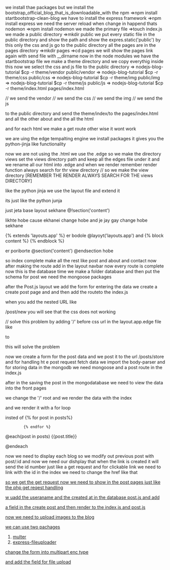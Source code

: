 we install thae packages 
but we install the bootstrap_official_blog_that_is_downloadable_with the npm 
=>npm install startbootstrap-clean-blog
we have to install the express framework
=>npm install express
we need the server reload when change in happend thats nodemon
=>npm install nodemon
we made the primary file 
=>touch index.js
we made a public directory
=>mkdir public
we put every static file in the public directory and show the path
and show the expres.static('public') by this
only the css and js go to the public directory
all the pages are in the pages directory
=>mkdir pages
=>cd pages
we will show the pages link again with send file with __dirname
now in the node modules we have the startbootstrap file we 
make a theme directory and we copy everythig inside this 
now we select the css and js file to the public directory
=> nodejs-blog-tutorial $cp -r theme/vendor public/vendor
=> nodejs-blog-tutorial $cp -r theme/css public/css
=> nodejs-blog-tutorial $cp -r theme/img public/img
=> nodejs-blog-tutorial $cp -r theme/js public/js
=> nodejs-blog-tutorial $cp -r theme/index.html pages/index.html


// we send the vendor 
// we send the css
// we send the img
// we send the js 

to the public directory
and send the theme/index/to the pages/index.html
and all the other about and the all the html


and for each html we make a get route other wise it wont work


we are uing the edge tempalting engine 
we install packages
it gives you the python-jinja like functionality


now we are not using the .html we use the .edge
so we make the directory views set the views directory path and keep all the edges file 
under it and we rename all our html into .edge and when we render
remember render function always search for thr view directory
// so we make the view directory
[REMEMBER THE RENDER ALWAYS SEARCH FOR THE views DIRECTORY]

like the python jinja we use the layout file and extend it

its just like the python junja

just jeta base layout sekhane
@!section('content')

likhte hobe cause ekhanei change hobe
and je jay gay change hobe sekhane

{% extends 'layouts.app' %}
er bodole
@layoyt('layouts.app')
and 
    {% block content %}
    {% endblock %}

er poriborte
    @section('content')
    @endsection
hobe

so index complete 
make all the rest like post and about and contact
now after making the route add in the layout navbar
now every route is complete 
now this is the database time
we make a folder database and then put the schema
for post we need the mongoose packages

after the Post.js layout
we add the form for entering the data
 we create a create post page and 
 and then add the routeto the index.js

 when you add the nested URL like

 /post/new  you will see that the css does not working

 // solve this problem by adding '/' before css url in the layout.app.edge file
 like 
 <link href="css/clean-blog.min.css" rel="stylesheet">
to

 <link href="/css/clean-blog.min.css" rel="stylesheet">

this will solve the problem

now we create a form for the post data and we post
it to the url /posts/store 
and for handling ht e post request fetch data
we import the body-parser and for storing data in the mongodb we need mongoose and a post route in the index.js

after in the saving the post in the mongodatabase
we need to view the data into the front pages


we change the '/' root and we render the data
with the index

and we render it with a for loop

insted of {% for post in posts%}

            {% endfor %}

@each(post in posts)
    {{post.title}}

@endeach


now we need to display each blog 
so we modify out previous post with post/:id
and now we need our dishplay that when the link is created it will
send the id number just like a get request
and for clickable link we need to link with the id
in the index
we need to change the href like that
<a href="/post/{{post._id}}">

so we get the get request now
we need to show in the post pages
just like the php get reqest handling


w uadd the useraname and the created at in the database  post.js
and add 

a field in the create post and then render to the index,js and post.js

now we need to upload images to the blog

we can use two pachages 
1) multer
2) express-fileuploader

change the form into multipart enc type

and add the field for file upload
